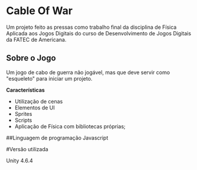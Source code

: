 # Cable Of War
Um projeto feito as pressas como trabalho final da disciplina de Física Aplicada aos Jogos Digitais do curso de Desenvolvimento de Jogos Digitais da FATEC de Americana.

## Sobre o Jogo
Um jogo de cabo de guerra não jogável, mas que deve servir como "esqueleto" para iniciar um projeto.

**Características**
- Utilização de cenas
- Elementos de UI
- Sprites
- Scripts
- Aplicação de Física com bibliotecas próprias;

##Linguagem de programação
Javascript

#Versão utilizada

Unity 4.6.4
